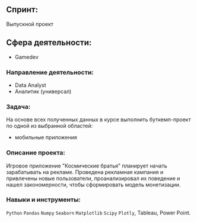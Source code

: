 ## Спринт:
 Выпускной проект

## 


## Сфера деятельности:

- Gamedev

### Направление деятельности:
- Data Analyst
- Аналитик (универсал)

### Задача:
На основе всех полученных данных в курсе выполнить буткемп-проект по одной из выбранной областей:
- мобильные приложения


### Описание проекта:
Игровое приложение "Космические братья" планирует начать зарабатывать на рекламе.
Проведена рекламная кампания и привлечены новые пользователи, проанализировал их поведение и нашел закономерности, чтобы сформировать модель монетизации.

### Навыки и инструменты:
`Python` `Pandas` `Numpy` `Seaborn` `Matplotlib` `Scipy`  `Plotly`, Tableau, Power Point.
